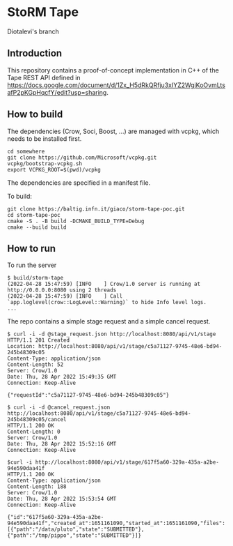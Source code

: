 # StoRM Tape
Diotalevi's branch

## Introduction

This repository contains a proof-of-concept implementation in C++ of the Tape REST API defined in
https://docs.google.com/document/d/1Zx_H5dRkQRfju3xIYZ2WgjKoOvmLtsafP2pKGpHqcfY/edit?usp=sharing.

## How to build

The dependencies (Crow, Soci, Boost, ...) are managed with vcpkg, which needs to be installed first.

```shell
cd somewhere
git clone https://github.com/Microsoft/vcpkg.git
vcpkg/bootstrap-vcpkg.sh
export VCPKG_ROOT=$(pwd)/vcpkg
```

The dependencies are specified in a manifest file.

To build:

```shell
git clone https://baltig.infn.it/giaco/storm-tape-poc.git
cd storm-tape-poc
cmake -S . -B build -DCMAKE_BUILD_TYPE=Debug
cmake --build build
```

## How to run

To run the server

```shell
$ build/storm-tape
(2022-04-28 15:47:59) [INFO    ] Crow/1.0 server is running at http://0.0.0.0:8080 using 2 threads
(2022-04-28 15:47:59) [INFO    ] Call `app.loglevel(crow::LogLevel::Warning)` to hide Info level logs.
...
```

The repo contains a simple stage request and a simple cancel request.

```shell
$ curl -i -d @stage_request.json http://localhost:8080/api/v1/stage
HTTP/1.1 201 Created
Location: http://localhost:8080/api/v1/stage/c5a71127-9745-48e6-bd94-245b48309c05
Content-Type: application/json
Content-Length: 52
Server: Crow/1.0
Date: Thu, 28 Apr 2022 15:49:35 GMT
Connection: Keep-Alive

{"requestId":"c5a71127-9745-48e6-bd94-245b48309c05"}
```

```shell
$ curl -i -d @cancel_request.json http://localhost:8080/api/v1/stage/c5a71127-9745-48e6-bd94-245b48309c05/cancel
HTTP/1.1 200 OK
Content-Length: 0
Server: Crow/1.0
Date: Thu, 28 Apr 2022 15:52:16 GMT
Connection: Keep-Alive

```

```shell
$curl -i http://localhost:8080/api/v1/stage/617f5a60-329a-435a-a2be-94e590daa41f
HTTP/1.1 200 OK
Content-Type: application/json
Content-Length: 188
Server: Crow/1.0
Date: Thu, 28 Apr 2022 15:53:54 GMT
Connection: Keep-Alive

{"id":"617f5a60-329a-435a-a2be-94e590daa41f","created_at":1651161090,"started_at":1651161090,"files":[{"path":"/data/pluto","state":"SUBMITTED"},{"path":"/tmp/pippo","state":"SUBMITTED"}]}
```
